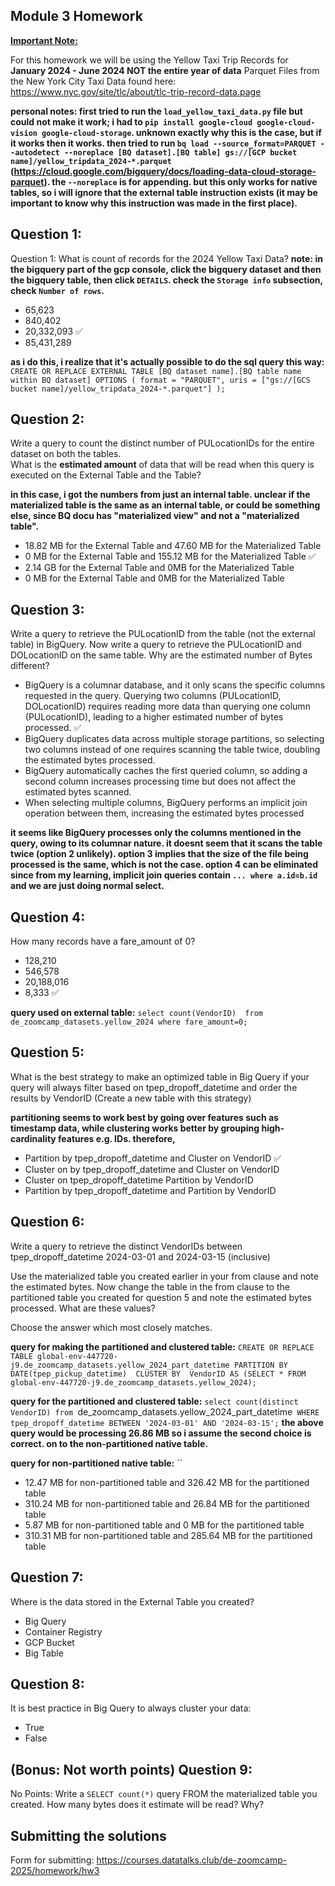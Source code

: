 ## Module 3 Homework

<b><u>Important Note:</b></u> <p> For this homework we will be using the Yellow Taxi Trip Records for **January 2024 - June 2024 NOT the entire year of data** 
Parquet Files from the New York
City Taxi Data found here: </br> https://www.nyc.gov/site/tlc/about/tlc-trip-record-data.page </br>

**personal notes: first tried to run the `load_yellow_taxi_data.py` file but could not make it work; i had to `pip install google-cloud google-cloud-vision google-cloud-storage`. unknown exactly why this is the case, but if it works then it works.
then tried to run `bq load --source_format=PARQUET --autodetect --noreplace [BQ dataset].[BQ table] gs://[GCP bucket name]/yellow_tripdata_2024-*.parquet` (https://cloud.google.com/bigquery/docs/loading-data-cloud-storage-parquet). the `--noreplace` is for appending. but this only works for native tables, so i will ignore that the external table instruction exists (it may be important to know why this instruction was made in the first place).**

## Question 1:
Question 1: What is count of records for the 2024 Yellow Taxi Data?
**note: in the bigquery part of the gcp console, click the bigquery dataset and then the bigquery table, then click `DETAILS`. check the `Storage info` subsection, check `Number of rows`.**
- 65,623
- 840,402
- 20,332,093 ✅
- 85,431,289

**as i do this, i realize that it's actually possible to do the sql query this way:**
`CREATE OR REPLACE EXTERNAL TABLE [BQ dataset name].[BQ table name within BQ dataset]
OPTIONS (
  format = "PARQUET",
  uris = ["gs://[GCS bucket name]/yellow_tripdata_2024-*.parquet"]
);`

## Question 2:
Write a query to count the distinct number of PULocationIDs for the entire dataset on both the tables.</br> 
What is the **estimated amount** of data that will be read when this query is executed on the External Table and the Table?

**in this case, i got the numbers from just an internal table. unclear if the materialized table is the same as an internal table, or could be something else, since BQ docu has "materialized view" and not a "materialized table".**

- 18.82 MB for the External Table and 47.60 MB for the Materialized Table
- 0 MB for the External Table and 155.12 MB for the Materialized Table ✅
- 2.14 GB for the External Table and 0MB for the Materialized Table
- 0 MB for the External Table and 0MB for the Materialized Table

## Question 3:
Write a query to retrieve the PULocationID from the table (not the external table) in BigQuery. Now write a query to retrieve the PULocationID and DOLocationID on the same table. Why are the estimated number of Bytes different?
- BigQuery is a columnar database, and it only scans the specific columns requested in the query. Querying two columns (PULocationID, DOLocationID) requires 
reading more data than querying one column (PULocationID), leading to a higher estimated number of bytes processed. ✅
- BigQuery duplicates data across multiple storage partitions, so selecting two columns instead of one requires scanning the table twice, 
doubling the estimated bytes processed.
- BigQuery automatically caches the first queried column, so adding a second column increases processing time but does not affect the estimated bytes scanned.
- When selecting multiple columns, BigQuery performs an implicit join operation between them, increasing the estimated bytes processed

**it seems like BigQuery processes only the columns mentioned in the query, owing to its columnar nature. it doesnt seem that it scans the table twice (option 2 unlikely). option 3 implies that the size of the file being processed is the same, which is not the case. option 4 can be eliminated since from my learning, implicit join queries contain `... where a.id=b.id` and we are just doing normal select.**

## Question 4:
How many records have a fare_amount of 0?
- 128,210
- 546,578
- 20,188,016
- 8,333 ✅

**query used on external table:**
`select count(VendorID) 
from de_zoomcamp_datasets.yellow_2024
where fare_amount=0;`

## Question 5:
What is the best strategy to make an optimized table in Big Query if your query will always filter based on tpep_dropoff_datetime and order the results by VendorID (Create a new table with this strategy)

**partitioning seems to work best by going over features such as timestamp data, while clustering works better by grouping high-cardinality features e.g. IDs. therefore,**
- Partition by tpep_dropoff_datetime and Cluster on VendorID ✅
- Cluster on by tpep_dropoff_datetime and Cluster on VendorID
- Cluster on tpep_dropoff_datetime Partition by VendorID
- Partition by tpep_dropoff_datetime and Partition by VendorID


## Question 6:
Write a query to retrieve the distinct VendorIDs between tpep_dropoff_datetime
2024-03-01 and 2024-03-15 (inclusive)</br>

Use the materialized table you created earlier in your from clause and note the estimated bytes. Now change the table in the from clause to the partitioned table you created for question 5 and note the estimated bytes processed. What are these values? </br>

Choose the answer which most closely matches.</br> 

**query for making the partitioned and clustered table:**
`CREATE OR REPLACE TABLE global-env-447720-j9.de_zoomcamp_datasets.yellow_2024_part_datetime
PARTITION BY
  DATE(tpep_pickup_datetime) 
CLUSTER BY 
  VendorID
AS (SELECT * FROM global-env-447720-j9.de_zoomcamp_datasets.yellow_2024);`

**query for the partitioned and clustered table:**
`select count(distinct VendorID) from `de_zoomcamp_datasets.yellow_2024_part_datetime` WHERE tpep_dropoff_datetime BETWEEN '2024-03-01' AND '2024-03-15';`
**the above query would be processing 26.86 MB so i assume the second choice is correct. on to the non-partitioned native table.**

**query for non-partitioned native table:**
``

- 12.47 MB for non-partitioned table and 326.42 MB for the partitioned table
- 310.24 MB for non-partitioned table and 26.84 MB for the partitioned table
- 5.87 MB for non-partitioned table and 0 MB for the partitioned table
- 310.31 MB for non-partitioned table and 285.64 MB for the partitioned table


## Question 7: 
Where is the data stored in the External Table you created?

- Big Query
- Container Registry
- GCP Bucket
- Big Table

## Question 8:
It is best practice in Big Query to always cluster your data:
- True
- False


## (Bonus: Not worth points) Question 9:
No Points: Write a `SELECT count(*)` query FROM the materialized table you created. How many bytes does it estimate will be read? Why?


## Submitting the solutions

Form for submitting: https://courses.datatalks.club/de-zoomcamp-2025/homework/hw3
